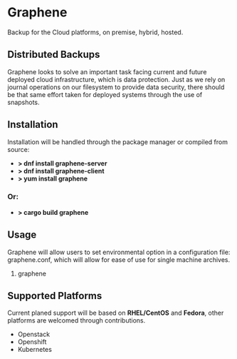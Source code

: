 Graphene
========
Backup for the Cloud platforms, on premise, hybrid, hosted.

Distributed Backups
-------------------
Graphene looks to solve an important task facing current and future deployed cloud
infrastructure, which is data protection. Just as we rely on journal operations on our
filesystem to provide data security, there should be that same effort taken for deployed
systems through the use of snapshots.

Installation
------------
Installation will be handled through the package manager or compiled from source:
 - **> dnf install graphene-server**
 - **> dnf install graphene-client** 
 - **> yum install graphene**

### Or:

 - **> cargo build graphene**


Usage
-----
Graphene will allow users to set environmental option in a configuration file: graphene.conf, which 
will allow for ease of use for single machine archives.



 1. graphene


Supported Platforms
-------------------
Current planed support will be based on **RHEL/CentOS** and **Fedora**, other platforms
are welcomed through contributions.

* Openstack
* Openshift
* Kubernetes

